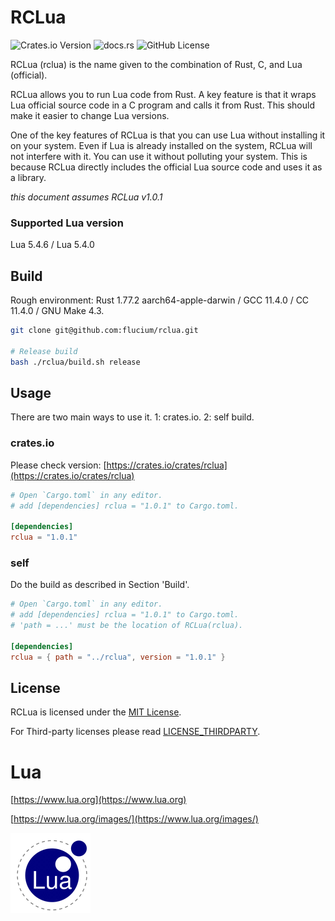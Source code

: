 # RCLua
![Crates.io Version](https://img.shields.io/crates/v/rclua?style=flat&link=https%3A%2F%2Fcrates.io%2Fcrates%2Frclua)
![docs.rs](https://img.shields.io/docsrs/rclua?link=https%3A%2F%2Fdocs.rs%2Frclua%2F1.0.1%2Frclua%2F)
![GitHub License](https://img.shields.io/github/license/flucium/rclua?style=flat)

RCLua (rclua) is the name given to the combination of Rust, C, and Lua (official).

RCLua allows you to run Lua code from Rust. A key feature is that it wraps Lua official source code in a C program and calls it from Rust. This should make it easier to change Lua versions.

One of the key features of RCLua is that you can use Lua without installing it on your system. Even if Lua is already installed on the system, RCLua will not interfere with it. You can use it without polluting your system. This is because RCLua directly includes the official Lua source code and uses it as a library.

*this document assumes RCLua v1.0.1*

### Supported Lua version
Lua 5.4.6 / Lua 5.4.0

## Build
Rough environment: Rust 1.77.2 aarch64-apple-darwin / GCC 11.4.0 / CC 11.4.0 / GNU Make 4.3.

```bash
git clone git@github.com:flucium/rclua.git

# Release build
bash ./rclua/build.sh release
```

## Usage
There are two main ways to use it. 1: crates.io. 2: self build.

### crates.io
Please check version: [https://crates.io/crates/rclua](https://crates.io/crates/rclua)

```TOML
# Open `Cargo.toml` in any editor.
# add [dependencies] rclua = "1.0.1" to Cargo.toml.

[dependencies]
rclua = "1.0.1"
```

### self
Do the build as described in Section 'Build'.

```TOML
# Open `Cargo.toml` in any editor.
# add [dependencies] rclua = "1.0.1" to Cargo.toml.
# 'path = ...' must be the location of RCLua(rclua).

[dependencies]
rclua = { path = "../rclua", version = "1.0.1" }
```

## License
RCLua is licensed under the [MIT License](./LICENSE). 

For Third-party licenses please read [LICENSE_THIRDPARTY](./LICENSE_THIRDPARTY).

# Lua
[https://www.lua.org](https://www.lua.org)

[https://www.lua.org/images/](https://www.lua.org/images/)

![Lua](./lua-logo.gif "Lua")
